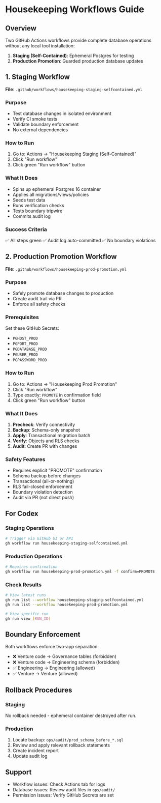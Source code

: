# Housekeeping Workflows Guide

## Overview

Two GitHub Actions workflows provide complete database operations without any local tool installation:

1. **Staging (Self-Contained)**: Ephemeral Postgres for testing
2. **Production Promotion**: Guarded production database updates

## 1. Staging Workflow

**File**: `.github/workflows/housekeeping-staging-selfcontained.yml`

### Purpose
- Test database changes in isolated environment
- Verify CI smoke tests
- Validate boundary enforcement
- No external dependencies

### How to Run
1. Go to: Actions → "Housekeeping Staging (Self-Contained)"
2. Click "Run workflow"
3. Click green "Run workflow" button

### What It Does
- Spins up ephemeral Postgres 16 container
- Applies all migrations/views/policies
- Seeds test data
- Runs verification checks
- Tests boundary tripwire
- Commits audit log

### Success Criteria
✅ All steps green
✅ Audit log auto-committed
✅ No boundary violations

## 2. Production Promotion Workflow

**File**: `.github/workflows/housekeeping-prod-promotion.yml`

### Purpose
- Safely promote database changes to production
- Create audit trail via PR
- Enforce all safety checks

### Prerequisites
Set these GitHub Secrets:
- `PGHOST_PROD`
- `PGPORT_PROD`
- `PGDATABASE_PROD`
- `PGUSER_PROD`
- `PGPASSWORD_PROD`

### How to Run
1. Go to: Actions → "Housekeeping Prod Promotion"
2. Click "Run workflow"
3. Type exactly: `PROMOTE` in confirmation field
4. Click green "Run workflow" button

### What It Does
1. **Precheck**: Verify connectivity
2. **Backup**: Schema-only snapshot
3. **Apply**: Transactional migration batch
4. **Verify**: Objects and RLS checks
5. **Audit**: Create PR with changes

### Safety Features
- Requires explicit "PROMOTE" confirmation
- Schema backup before changes
- Transactional (all-or-nothing)
- RLS fail-closed enforcement
- Boundary violation detection
- Audit via PR (not direct push)

## For Codex

### Staging Operations
```bash
# Trigger via GitHub UI or API
gh workflow run housekeeping-staging-selfcontained.yml
```

### Production Operations
```bash
# Requires confirmation
gh workflow run housekeeping-prod-promotion.yml -f confirm=PROMOTE
```

### Check Results
```bash
# View latest runs
gh run list --workflow housekeeping-staging-selfcontained.yml
gh run list --workflow housekeeping-prod-promotion.yml

# View specific run
gh run view [RUN_ID]
```

## Boundary Enforcement

Both workflows enforce two-app separation:
- ❌ Venture code → Governance tables (forbidden)
- ❌ Venture code → Engineering schema (forbidden)
- ✅ Engineering → Engineering (allowed)
- ✅ Venture → Venture (allowed)

## Rollback Procedures

### Staging
No rollback needed - ephemeral container destroyed after run.

### Production
1. Locate backup: `ops/audit/prod_schema_before_*.sql`
2. Review and apply relevant rollback statements
3. Create incident report
4. Update audit log

## Support

- Workflow issues: Check Actions tab for logs
- Database issues: Review audit files in `ops/audit/`
- Permission issues: Verify GitHub Secrets are set